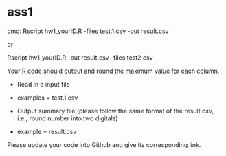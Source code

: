 <h1>ass1</h1>

<p>cmd: Rscript hw1_yourID.R -files test.1.csv -out result.csv</p>
or
<p>Rscript hw1_yourID.R -out result.csv -files test2.csv</p>

<p>Your R code should output and round the maximum value for each column.</p>

* Read in a input file
 * examples = test.1.csv
 
* Output summary file (please follow the same format of the result.csv, i.e., round number into two digitals)
 * example =  result.csv

<p>Please update your code into Github and give its corresponding link.</p>